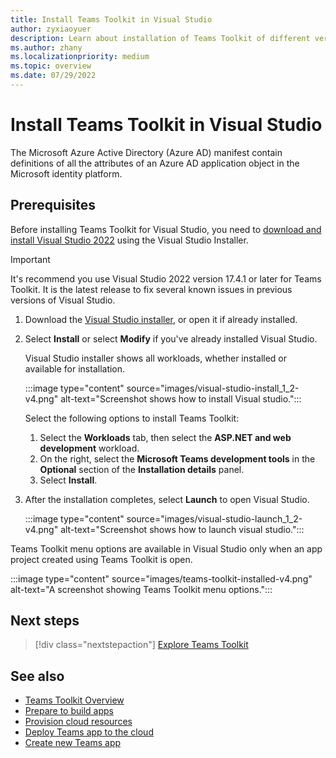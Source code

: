 ```yaml
---
title: Install Teams Toolkit in Visual Studio
author: zyxiaoyuer
description: Learn about installation of Teams Toolkit of different versions in Visual Studio, and marketplace.
ms.author: zhany
ms.localizationpriority: medium
ms.topic: overview
ms.date: 07/29/2022
---
```


# Install Teams Toolkit in Visual Studio

The Microsoft Azure Active Directory (Azure AD) manifest contain definitions of all the attributes of an Azure AD application object in the Microsoft identity platform.

## Prerequisites

Before installing Teams Toolkit for Visual Studio, you need to [download and install Visual Studio 2022](https://aka.ms/VSDownload) using the Visual Studio Installer.

   > [!IMPORTANT]
   > It's recommend you use Visual Studio 2022 version 17.4.1 or later for Teams Toolkit. It is the latest release to fix several known issues in previous versions of Visual Studio.

1. Download the [Visual Studio installer](https://aka.ms/VSDownload), or open it if already installed.
1. Select **Install** or select **Modify** if you've already installed Visual Studio.

   Visual Studio installer shows all workloads, whether installed or available for installation.

   :::image type="content" source="images/visual-studio-install_1_2-v4.png" alt-text="Screenshot shows how to install Visual studio.":::

   Select the following options to install Teams Toolkit:
   1. Select the **Workloads** tab, then select the **ASP.NET and web development** workload.
   1. On the right, select the **Microsoft Teams development tools** in the **Optional** section of the **Installation details** panel.
   1. Select **Install**.

1. After the installation completes, select **Launch** to open Visual Studio.

   :::image type="content" source="images/visual-studio-launch_1_2-v4.png" alt-text="Screenshot shows how to launch visual studio.":::

Teams Toolkit menu options are available in Visual Studio only when an app project created using Teams Toolkit is open.

:::image type="content" source="images/teams-toolkit-installed-v4.png" alt-text="A screenshot showing Teams Toolkit menu options.":::

## Next steps

> [!div class="nextstepaction"]
> [Explore Teams Toolkit](explore-Teams-Toolkit-vs.md)

## See also

* [Teams Toolkit Overview](teams-toolkit-fundamentals-vs.md)
* [Prepare to build apps](build-environments-v4.md)
* [Provision cloud resources](provision-vs.md)
* [Deploy Teams app to the cloud](deploy-vs.md)
* [Create new Teams app](create-new-project-vs.md#create-new-teams-app-in-visual-studio)
